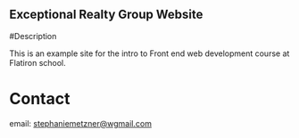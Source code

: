 Exceptional Realty Group Website 
-----

#Description 

This is an example site for the intro to Front end web development course at Flatiron school.

# Contact 

email: stephaniemetzner@wgmail.com